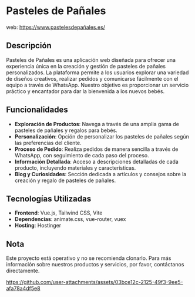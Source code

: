 # Pasteles de Pañales

web: https://www.pastelesdepañales.es/

## Descripción
Pasteles de Pañales es una aplicación web diseñada para ofrecer una experiencia única en la creación y gestión de pasteles de pañales personalizados. La plataforma permite a los usuarios explorar una variedad de diseños creativos, realizar pedidos y comunicarse fácilmente con el equipo a través de WhatsApp. Nuestro objetivo es proporcionar un servicio práctico y encantador para dar la bienvenida a los nuevos bebés.

## Funcionalidades
- **Exploración de Productos**: Navega a través de una amplia gama de pasteles de pañales y regalos para bebés.
- **Personalización**: Opción de personalizar los pasteles de pañales según las preferencias del cliente.
- **Proceso de Pedido**: Realiza pedidos de manera sencilla a través de WhatsApp, con seguimiento de cada paso del proceso.
- **Información Detallada**: Acceso a descripciones detalladas de cada producto, incluyendo materiales y características.
- **Blog y Curiosidades**: Sección dedicada a artículos y consejos sobre la creación y regalo de pasteles de pañales.

## Tecnologías Utilizadas
- **Frontend**: Vue.js, Tailwind CSS, Vite
- **Dependencias**: animate.css, vue-router, vuex
- **Hosting**: Hostinger

## Nota
Este proyecto está operativo y no se recomienda clonarlo. Para más información sobre nuestros productos y servicios, por favor, contáctanos directamente.

https://github.com/user-attachments/assets/03bce12c-2125-49f3-9ee5-afa78a4df5e8

